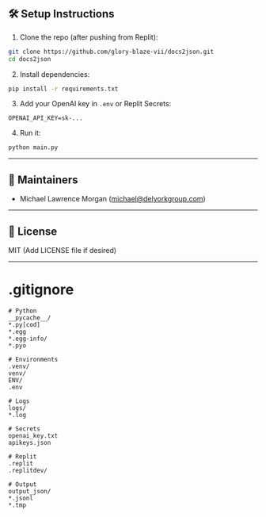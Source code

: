 ## 🛠️ Setup Instructions

1. Clone the repo (after pushing from Replit):
```bash
git clone https://github.com/glory-blaze-vii/docs2json.git
cd docs2json
```

2. Install dependencies:
```bash
pip install -r requirements.txt
```

3. Add your OpenAI key in `.env` or Replit Secrets:
```env
OPENAI_API_KEY=sk-...
```

4. Run it:
```bash
python main.py
```

---

## 📧 Maintainers
- Michael Lawrence Morgan (michael@delyorkgroup.com)

---

## 📜 License
MIT (Add LICENSE file if desired)

---

# .gitignore
```
# Python
__pycache__/
*.py[cod]
*.egg
*.egg-info/
*.pyo

# Environments
.venv/
venv/
ENV/
.env

# Logs
logs/
*.log

# Secrets
openai_key.txt
apikeys.json

# Replit
.replit
.replitdev/

# Output
output_json/
*.jsonl
*.tmp
```

